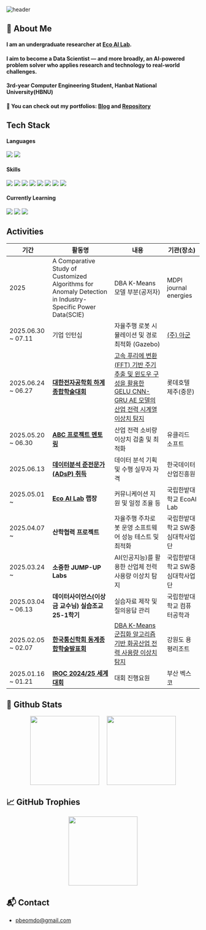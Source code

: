 <div>
  
  <!--Header-->
  ![header](https://capsule-render.vercel.app/api?type=waving&color=gradient&height=300&section=header&text=Good%20to%20see%20you%20%F0%9F%A4%97)
  
</div>

<div>
  <!--Body-->
  
  ## 👀 About Me
  #### I am an undergraduate researcher at [Eco AI Lab](https://sites.google.com/view/ecoai/introduction).  
  #### I aim to become a Data Scientist — and more broadly, an AI-powered problem solver who applies research and technology to real-world challenges. 
  #### 3rd-year Computer Engineering Student, Hanbat National University(HBNU)  
  #### 📂 You can check out my portfolios: [Blog](https://beomdo-park.github.io) and [Repository](https://github.com/beomdo-park/Portfolio)
    
    
  
## Tech Stack

#### Languages
<p>
  <img src="https://img.shields.io/badge/Python-3776AB?style=flat-square&logo=Python&logoColor=white"/>
  <img src="https://img.shields.io/badge/JavaScript-F7DF1E?style=flat-square&logo=JavaScript&logoColor=white"/>
</p>

#### Skills
<p>
  <img src="https://img.shields.io/badge/PyTorch-EE4C2C?style=flat-square&logo=PyTorch&logoColor=white"/>
  <img src="https://img.shields.io/badge/Pandas-150458?style=flat-square&logo=pandas&logoColor=white"/>
  <img src="https://img.shields.io/badge/scikit--learn-F7931E?style=flat-square&logo=scikit-learn&logoColor=white"/>
  <img src="https://img.shields.io/badge/Matplotlib-000000?style=flat-square&logo=python&logoColor=white"/>
  <img src="https://img.shields.io/badge/Seaborn-3776AB?style=flat-square&logo=python&logoColor=white"/>
  <img src="https://img.shields.io/badge/Selenium-43B02A?style=flat-square&logo=Selenium&logoColor=white"/>
  <img src="https://img.shields.io/badge/Quarto-4B4B8A?style=flat-square&logo=Quarto&logoColor=white"/>
  <a href="https://www.dataq.or.kr/www/sub/a_06.do#none">
    <img src="https://img.shields.io/badge/ADsP-0052CC?style=flat-square&logo=data&logoColor=white"/>
  </a>
</p>

#### Currently Learning
<p>
  <img src="https://img.shields.io/badge/PostgreSQL-336791?style=flat-square&logo=PostgreSQL&logoColor=white"/>
  <img src="https://img.shields.io/badge/IBM_Qiskit-6929C4?style=flat-square&logo=Qiskit&logoColor=white"/>
  <img src="https://img.shields.io/badge/Reinforcement_Learning-448C8A?style=flat-square"/>
</p>

## Activities

| 기간 | 활동명 | 내용 | 기관(장소) |
|------|--------------|----------------------------------------|--------------|
|2025|A Comparative Study of Customized Algorithms for Anomaly Detection in Industry-Specific Power Data(SCIE)|DBA K-Means 모델 부분(공저자)|MDPI journal energies|
| 2025.06.30 ~ 07.11 | 기업 인턴십 | 자율주행 로봇 시뮬레이션 및 경로 최적화 (Gazebo) | [(주) 아군](https://argoon.net) |
| 2025.06.24 ~ 06.27 | [**대한전자공학회 하계 종합학술대회**](https://github.com/beomdo-park/Portfolio/tree/main/2025/0624_0627_IEIE_Conference) | [고속 푸리에 변환(FFT) 기반 주기 추출 및 윈도우 구성을 활용한 GELU CNN-GRU AE 모델의 산업 전력 시계열 이상치 탐지](https://github.com/beomdo-park/Portfolio/tree/main/2025/0624_0627_IEIE_Conference) | 롯데호텔 제주(중문) |
| 2025.05.20 ~ 06.30 | [**ABC 프로젝트 멘토링**](https://github.com/beomdo-park/Portfolio/tree/main/2025/0520_0630_ABC_Mentoring) | 산업 전력 소비량 이상치 검출 및 최적화 | 유클리드 소프트 |
| 2025.06.13 | [**데이터분석 준전문가(ADsP) 취득**](https://github.com/beomdo-park/Portfolio/tree/main/2025/ADsP.pdf) | 데이터 분석 기획 및 수행 실무자 자격 | 한국데이터산업진흥원 |
| 2025.05.01 ~ | **[Eco AI Lab](https://sites.google.com/view/ecoai/introduction) 랩장** | 커뮤니케이션 지원 및 일정 조율 등 | 국립한밭대학교 EcoAI Lab |
| 2025.04.07 ~ | **산학협력 프로젝트** | 자율주행 주차로봇 운영 소프트웨어 성능 테스트 및 최적화 |국립한밭대학교 SW중심대학사업단 |
| 2025.03.24 ~  | **소중한 JUMP-UP Labs** | AI(인공지능)를 활용한 산업체 전력 사용량 이상치 탐지 | 국립한밭대학교 SW중심대학사업단 |
| 2025.03.04 ~ 06.13 | **데이터사이언스(이상금 교수님) 실습조교 25-1학기** | 실습자료 제작 및 질의응답 관리 | 국립한밭대학교 컴퓨터공학과 |
| 2025.02.05 ~ 02.07 | [**한국통신학회 동계종합학술발표회**](https://github.com/beomdo-park/Portfolio/tree/main/2025/0205_0207_KICS_Conference) | [DBA K-Means 군집화 알고리즘 기반 화공산업 전력 사용량 이상치 탐지](https://github.com/beomdo-park/Portfolio/tree/main/2025/0205_0207_KICS_Conference/%5B%EB%85%BC%EB%AC%B8%2CPPT%5DDBA%20K-Means%20%EA%B5%B0%EC%A7%91%ED%99%94%20%EC%95%8C%EA%B3%A0%EB%A6%AC%EC%A6%98%20%EA%B8%B0%EB%B0%98%20%ED%99%94%EA%B3%B5%EC%82%B0%EC%97%85%20%EC%A0%84%EB%A0%A5%20%EC%82%AC%EC%9A%A9%EB%9F%89%20%EC%9D%B4%EC%83%81%EC%B9%98%20%ED%83%90%EC%A7%80) | 강원도 용평리조트 |
| 2025.01.16 ~ 01.21 | [**IROC 2024/25 세계대회**](https://github.com/beomdo-park/Portfolio/tree/main/2025/0116_0121_IRO) | 대회 진행요원 | 부산 벡스코 |




  
  ## 🤔 Github Stats

<div align="center" style="display: flex; justify-content: center; gap: 20px;">
  <img src="https://github-readme-stats.vercel.app/api?username=beomdo-park&show_icons=true&theme=dracula" height="180" />
  <img src="https://github-readme-stats.vercel.app/api/top-langs/?username=beomdo-park&layout=donut&show_icons=true&theme=dracula&hide=scss,css,html" height="180" />

</div>

## 📈 GitHub Trophies
<div align="center" style="display: flex; justify-content: center; gap: 20px;">
   <img src="https://github-profile-trophy.vercel.app/?username=beomdo-park" height="180" />
</div>


## 📬 Contact
- [pbeomdo@gmail.com](mailto:pbeomdo@gmail.com)  



